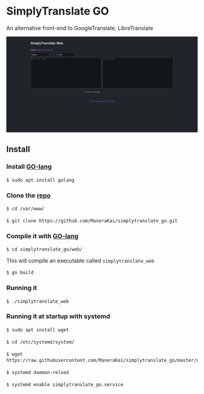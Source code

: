 # SimplyTranslate GO
An alternative front-end to GoogleTranslate, LibreTranslate

![screenshot1](./screenshot1.png)

## Install
### Install [GO-lang](https://golang.org/)
```
$ sudo apt install golang
```

### Clone the [repo](https://github.com/ManeraKai/simplytranslate_go)
```
$ cd /var/www/

$ git clone https://github.com/ManeraKai/simplytranslate_go.git
```

### Compile it with [GO-lang](https://golang.org/)

```
$ cd simplytranslate_go/web/
```

This will compile an executable called `simplytranslate_web`
```
$ go build
```

### Running it
```
$ ./simplytranslate_web
```

### Running it at startup with systemd
```
$ sudo apt install wget

$ cd /etc/systemd/system/

$ wget https://raw.githubusercontent.com/ManeraKai/simplytranslate_go/master/docs/simplytranslate_go.service

$ systemd daemon-reload

$ systemd enable simplytranslate_go.service
```